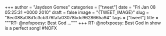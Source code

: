 
+++
author = "Jaydson Gomes"
categories = ["tweet"]
date = "Fri Jan 08 05:25:31 +0000 2010"
draft = false
image = "{TWEET_IMAGE}"
slug = "8ec088a08d1c3cb376fafa03078bdc9628665a94"
tags = ["tweet"]
title = """RT: @nofxpoesy: Best God ..."""
+++
RT: @nofxpoesy: Best God in show is a perfect song! #NOFX

